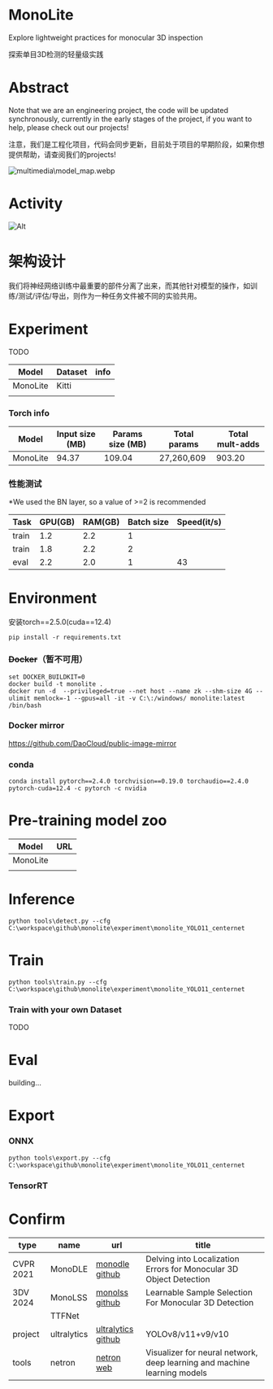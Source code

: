# MonoLite

Explore lightweight practices for monocular 3D inspection

探索单目3D检测的轻量级实践

# Abstract

Note that we are an engineering project, the code will be updated synchronously, currently in the early stages of the project, if you want to help, please check out our projects!

注意，我们是工程化项目，代码会同步更新，目前处于项目的早期阶段，如果你想提供帮助，请查阅我们的projects!

![multimedia\model_map.webp](https://raw.githubusercontent.com/Puiching-Memory/monolite/refs/heads/main/multimedia/model_map.webp "model_map")

# Activity

![Alt](https://repobeats.axiom.co/api/embed/ec6e11b1a493733d51588ad5d740376b07651132.svg "Repobeats analytics image")

# 架构设计

我们将神经网络训练中最重要的部件分离了出来，而其他针对模型的操作，如训练/测试/评估/导出，则作为一种任务文件被不同的实验共用。

# Experiment

TODO

| Model    | Dataset | info |
| -------- | ------- | ---- |
| MonoLite | Kitti   |      |
|          |         |      |

### Torch info

| Model    | Input size (MB) | Params size (MB) | Total params | Total mult-adds |
| -------- | --------------- | ---------------- | ------------ | --------------- |
| MonoLite | 94.37           | 109.04           | 27,260,609   | 903.20          |

### 性能测试

*We used the BN layer, so a value of >=2 is recommended

| Task  | GPU(GB) | RAM(GB) | Batch size | Speed(it/s) |
| ----- | ------- | ------- | ---------- | ----------- |
| train | 1.2     | 2.2     | 1          |             |
| train | 1.8     | 2.2     | 2          |             |
| eval  | 2.2     | 2.0     | 1          | 43          |

# Environment

安装torch==2.5.0(cuda==12.4)

```
pip install -r requirements.txt
```

### ~~Docker~~（暂不可用）

```console
set DOCKER_BUILDKIT=0
docker build -t monolite .
docker run -d  --privileged=true --net host --name zk --shm-size 4G --ulimit memlock=-1 --gpus=all -it -v C:\:/windows/ monolite:latest /bin/bash
```

### Docker mirror

https://github.com/DaoCloud/public-image-mirror

### conda

```
conda install pytorch==2.4.0 torchvision==0.19.0 torchaudio==2.4.0 pytorch-cuda=12.4 -c pytorch -c nvidia
```

# Pre-training model zoo

| Model    | URL |
| -------- | --- |
| MonoLite |     |
|          |     |

# Inference

```
python tools\detect.py --cfg C:\workspace\github\monolite\experiment\monolite_YOLO11_centernet
```

# Train

```
python tools\train.py --cfg C:\workspace\github\monolite\experiment\monolite_YOLO11_centernet
```

### Train with your own Dataset

TODO

# Eval

building...

# Export

### ONNX

```
python tools\export.py --cfg C:\workspace\github\monolite\experiment\monolite_YOLO11_centernet
```

### TensorRT

# Confirm

| type      | name        | url                                                           | title                                                                    |
| --------- | ----------- | ------------------------------------------------------------- | ------------------------------------------------------------------------ |
| CVPR 2021 | MonoDLE     | [monodle github](https://github.com/xinzhuma/monodle)            | Delving into Localization Errors for Monocular 3D Object Detection       |
| 3DV 2024  | MonoLSS     | [monolss github](https://github.com/Traffic-X/MonoLSS/)          | Learnable Sample Selection For Monocular 3D Detection                    |
|           | TTFNet      |                                                               |                                                                          |
| project   | ultralytics | [ultralytics github](https://github.com/ultralytics/ultralytics) | YOLOv8/v11+v9/v10                                                        |
| tools     | netron      | [netron web](https://netron.app/)                                | Visualizer for neural network, deep learning and machine learning models |
